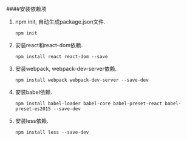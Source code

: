 ####安装依赖项
1.  npm init, 自动生成package.json文件.
  
        npm init  

2.  安装react和react-dom依赖. 
 
        npm install react react-dom --save

3.  安装webpack, webpack-dev-server依赖.  

        npm install webpack webpack-dev-server --save-dev

4.  安装babel依赖.

        npm install babel-loader babel-core babel-preset-react babel-preset-es2015 --save-dev

5.  安装less依赖.

        npm install less --save-dev



